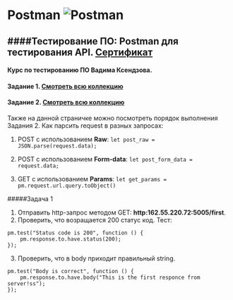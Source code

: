 # Postman ![Postman](https://img.shields.io/badge/-Postman-103606?style=for-the-badge&logo=Postman)

####Тестирование ПО: Postman для тестирования API. [Сертификат](https://stepik.org/cert/1936752)
------
#### Курс по тестированию ПО Вадима Ксендзова.
#### Задание 1. [Смотреть всю коллекцию](https://github.com/NatashaSmolyak/Postman/blob/main/Home_Work-1_Nata_Smolyak.postman_collection.json)
#### Задание 2. [Смотреть всю коллекцию](https://github.com/NatashaSmolyak/Postman/blob/main/Home_Work-2_Nata_Smolyak.postman_collection.json)
Также на данной страничке можно посмотреть порядок выполнения Задания 2.
Как парсить request в разных запросах:
1. POST с использованием **Raw**:
`let post_raw = JSON.parse(request.data);`

2. POST с использованием **Form-data**:
`let post_form_data = request.data;`

3. GET с использованием **Params**:
`let get_params = pm.request.url.query.toObject()`


#####Задача 1
1. Отправить http-запрос методом GET: **http:162.55.220.72:5005/first**.
2. Проверить, что возращается 200 статус код.
Тест:
```
pm.test("Status code is 200", function () {
    pm.response.to.have.status(200);
});
```
3. Проверить, что в body приходит правильный string.
```
pm.test("Body is correct", function () {
    pm.response.to.have.body("This is the first responce from server!ss");
});
```



